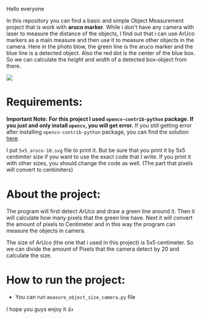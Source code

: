 Hello everyone

In this repository you can find a basic and simple Object Measurement project that is work with **aruco marker**.
While i don't have any camera with laser to measure the distance of the objects, I find out that i can use ArUco markers as a main measure and then use it to measure other objects in the camera. 
Here in the photo blow, the green line is the aruco marker and the blue line is a detected object. Also the red dot is the center of the blue box. So we can calculate the *height* and *width* of a detected box-object from there.

![](https://github.com/Ali619/Object-Detection-Size-Measurement/blob/master/aruco_pic.jpg?raw=true)


# Requirements: 

**Important Note:** **For this project I used `opencv-contrib-python` package. If you just and only install `opencv`, you will get error.**
If you still getting error after installing `opencv-contrib-python` package, you can find the solution [here](https://stackoverflow.com/questions/45972357/python-opencv-aruco-no-module-named-cv2-aruco/56867817).

I put `5x5_aruco-10.svg` file to print it. But be sure that you print it by 5x5 centimiter size if you want to use the exact code that I write. If you print it with other sizes, you should change the code as well. (The part that pixels will convert to centimiters)

# About the project: 

The program will first detect *ArUco* and draw a green line around it. Then it will calculate how many pixels that the green line have. Next it will convert the amount of pixels to Centimeter and in this way the program can measure the objects in camera. 

The size of ArUco (the one that i used in this project) is 5x5 centimeter. So we can divide the amount of Pixels that the camera detect by 20 and calculate the size. 

# How to run the project:
* You can run `measure_object_size_camera.py` file

I hope you guys enjoy it 👍
